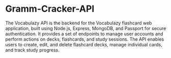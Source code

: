 # Gramm-Cracker-API

The Vocabulazy API is the backend for the Vocabulazy flashcard web application, built using Node.js, Express, MongoDB, and Passport for secure authentication. It provides a set of endpoints to manage user accounts and perform actions on decks, flashcards, and study sessions. The API enables users to create, edit, and delete flashcard decks, manage individual cards, and track study progress.
